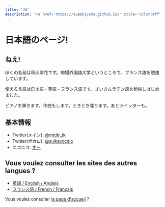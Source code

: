 ```yaml
---
title: "JA"
description: "<a href='https://sueakiyama.github.io/' style='color:#ffffff'><u>Le Site Web de Suika Akiyama</u></a>"
---
```


# 日本語のページ!

## ねえ!
ぼくの名前は秋山翠花です。駒場外国語大学というところで、フランス語を勉強しています。

使える言語は日本語・英語・フランス語です。さいきんラテン語を勉強しはじめました。

ピアノを弾きます。作曲もします。ときどき喋ります。あとツイッターも。

## 基本情報
- Twitter(メイン): [@mtdtr_tk](https://twitter.com/mtdtr_tk)
- Twitter(ボカロ): [@suikavocalo](https://twitter.com/suikavocalo)
- ニコニコ: [すー](https://www.nicovideo.jp/user/97810681/video)

## Vous voulez consulter les sites des autres langues ?
- [英語 / English / Anglais](index-en)
- [フランス語 / French / Français](index-fr)

Vous voulez consulter [la page d'accueil](index) ?
